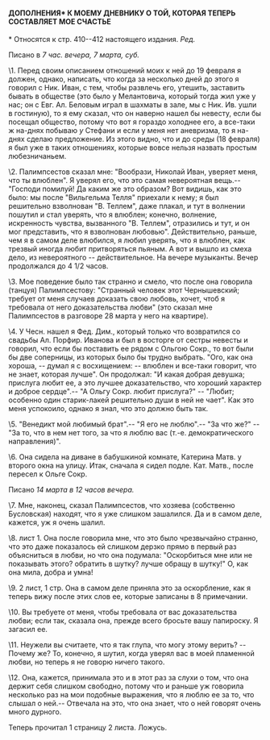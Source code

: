 #### **ДОПОЛНЕНИЯ\* К МОЕМУ ДНЕВНИКУ О ТОЙ, КОТОРАЯ ТЕПЕРЬ СОСТАВЛЯЕТ МОЕ СЧАСТЬЕ**

\* Относятся к стр. 410--412 настоящего издания. *Ред.*

  Писано в *7 час. вечера, 7 марта, суб.*

  \1. Перед своим описанием отношений моих к ней до 19 февраля я должен, однако, написать, что когда за несколько дней до этого я говорил с Ник. Иван, с тем, чтобы развлечь его, утешить, заставить бывать в обществе (это было у Мелантовича, который тогда жил уже у нас; он с Евг. Ал. Беловым играл в шахматы в зале, мы с Ник. Ив. ушли в гостиную), то я ему сказал, что он наверно нашел бы невесту, если бы посещал общество, потому что вот я гораздо холоднее его, а все-таки ж на-днях побываю *у* Стефани и если у меня нет аневризма, то я на-днях сделаю предложение. Из этого видно, что и до среды (18 февраля) я был уже в таких отношениях, которые вовсе нельзя назвать простым любезничаньем.

  \2. Палимпсестов сказал мне: "Вообрази, Николай Иван, уверяет меня, что ты влюблен". Я уверял его, что это самая невероятная вещь.-- "Господи помилуй! Да каким же это образом? Вот видишь, как это было: мы после "Вильгельма Телля" приехали к нему; я был решительно взволнован "В. Теллем", даже плакал, и тут в волнении пошутил и стал уверять, что я влюблен; конечно, волнение, искренность чувства, вызванного "В. Теллем", отразились и тут, и он мог представить, что я взволнован любовью". Действительно, раньше, чем я в самом деле влюбился, я любил уверять, что я влюблен, как трезвый иногда любит притворяться пьяным. А вот и вышло из смеха дело, из невероятного -- действительное. На вечере музыканты. Вечер продолжался до 4 1/2 часов.

  \3. Мое поведение было так странно и смело, что после она говорила (танцуя) Палимпсестову: "Странный человек этот Чернышевский; требует от меня случаев доказать свою любовь, хочет, чтоб я требовала от него доказательства любви" (это сказал мне Палимпсестов в разговоре 28 марта у него на квартире).

  \4. У Чесн. нашел я Фед. Дим., который только что возвратился со свадьбы Ал. Порфир. Иванова и был в восторге от сестры невесты и говорил, что если бы поставить ее рядом с Ольгою Сокр., то вот были бы две соперницы, из которых было бы трудно выбрать. "Ого, как она хороша, -- думал я с восхищением: -- влюблен и все-таки говорит, что не знает, которая лучше". Он продолжал: "И какая добрая девушка; прислуга любит ее, а это лучшее доказательство, что хороший характер и доброе сердце".-- "А Ольгу Сокр. любит прислуга?" -- "Любит; особенно один старик-лакей решительно души в ней не чает". Как это меня успокоило, однако я знал, что это должно быть так.

  \5. "Венедикт мой любимый брат".-- "Я его не люблю".-- "За что же?" -- "За то, что в нем нет того, за что я люблю вас (т.-е. демократического направления)".

  \6. Она сидела на диване в бабушкиной комнате, Катерина Матв. у второго окна на улицу. Итак, сначала я сидел подле. Кат. Матв., после пересел к Ольге Сокр.

  Писано *14 марта в 12 часов вечера.*

  \7. Мне, наконец, сказал Палимпсестов, что хозяева (собственно Бусловская) находят, что я уже слишком зашалился. Да и в самом деле, кажется, уж я очень шалил.

  \8. лист 1. Она после говорила мне, что это было чрезвычайно странно, что это даже показалось ей слишком дерзко прямо в первый раз объясниться в любви, но что она подумала: "Оскорбиться мне или не показывать этого? обратить в шутку? лучше обращу в шутку!" О, как она мила, добра и умна!

  \9. 2 лист, 1 стр. Она в самом деле приняла это за оскорбление, как я теперь вижу после этих слов ее, которые записаны в 8 примечании.

  \10. Вы требуете от меня, чтобы требовала от вас доказательства любви; если так, сказала она, прежде всего бросьте вашу папироску. Я загасил ее.

  \11. Неужели вы считаете, что я так глупа, что могу этому верить? -- Почему же? То, конечно, я шутил, когда уверял вас в моей пламенной любви, но теперь я не говорю ничего такого.

  \12. Она, кажется, принимала это и в этот раз за слухи о том, что она держит себя слишком свободно, потому что и раньше уж говорила несколько раз на мои подобные выражения, что я люблю ее за то, что слышал о ней.-- Отвечала на это, что она знает, что о ней говорят очень много дурного.

  Теперь прочитал 1 страницу 2 листа. Ложусь.